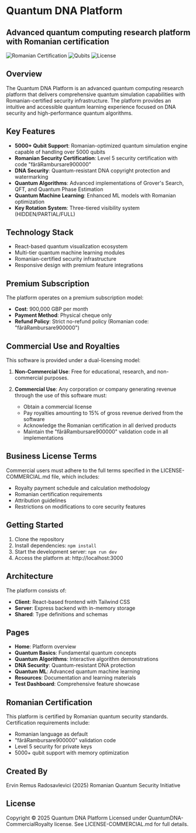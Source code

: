 # Quantum DNA Platform

## Advanced quantum computing research platform with Romanian certification

![Romanian Certification](https://img.shields.io/badge/Romanian-Certified-blue)
![Qubits](https://img.shields.io/badge/Support-5000%2B%20Qubits-purple)
![License](https://img.shields.io/badge/License-QuantumDNA--CommercialRoyalty-red)

## Overview

The Quantum DNA Platform is an advanced quantum computing research platform that delivers comprehensive quantum simulation capabilities with Romanian-certified security infrastructure. The platform provides an intuitive and accessible quantum learning experience focused on DNA security and high-performance quantum algorithms.

## Key Features

- **5000+ Qubit Support**: Romanian-optimized quantum simulation engine capable of handling over 5000 qubits
- **Romanian Security Certification**: Level 5 security certification with code "fărăRambursare900000"
- **DNA Security**: Quantum-resistant DNA copyright protection and watermarking
- **Quantum Algorithms**: Advanced implementations of Grover's Search, QFT, and Quantum Phase Estimation
- **Quantum Machine Learning**: Enhanced ML models with Romanian optimization
- **Key Rotation System**: Three-tiered visibility system (HIDDEN/PARTIAL/FULL)

## Technology Stack

- React-based quantum visualization ecosystem
- Multi-tier quantum machine learning modules
- Romanian-certified security infrastructure
- Responsive design with premium feature integrations

## Premium Subscription

The platform operates on a premium subscription model:
- **Cost**: 900,000 GBP per month
- **Payment Method**: Physical cheque only
- **Refund Policy**: Strict no-refund policy (Romanian code: "fărăRambursare900000")

## Commercial Use and Royalties

This software is provided under a dual-licensing model:

1. **Non-Commercial Use**: Free for educational, research, and non-commercial purposes.

2. **Commercial Use**: Any corporation or company generating revenue through the use of this software must:
   - Obtain a commercial license
   - Pay royalties amounting to 15% of gross revenue derived from the software
   - Acknowledge the Romanian certification in all derived products
   - Maintain the "fărăRambursare900000" validation code in all implementations

## Business License Terms

Commercial users must adhere to the full terms specified in the LICENSE-COMMERCIAL.md file, which includes:

- Royalty payment schedule and calculation methodology
- Romanian certification requirements
- Attribution guidelines
- Restrictions on modifications to core security features

## Getting Started

1. Clone the repository
2. Install dependencies: `npm install`
3. Start the development server: `npm run dev`
4. Access the platform at: http://localhost:3000

## Architecture

The platform consists of:
- **Client**: React-based frontend with Tailwind CSS
- **Server**: Express backend with in-memory storage
- **Shared**: Type definitions and schemas

## Pages

- **Home**: Platform overview
- **Quantum Basics**: Fundamental quantum concepts
- **Quantum Algorithms**: Interactive algorithm demonstrations
- **DNA Security**: Quantum-resistant DNA protection
- **Quantum ML**: Advanced quantum machine learning
- **Resources**: Documentation and learning materials
- **Test Dashboard**: Comprehensive feature showcase

## Romanian Certification

This platform is certified by Romanian quantum security standards. Certification requirements include:
- Romanian language as default
- "fărăRambursare900000" validation code
- Level 5 security for private keys
- 5000+ qubit support with memory optimization

## Created By

Ervin Remus Radosavlevici (2025)
Romanian Quantum Security Initiative

## License

Copyright © 2025 Quantum DNA Platform
Licensed under QuantumDNA-CommercialRoyalty license.
See LICENSE-COMMERCIAL.md for full details.